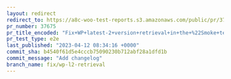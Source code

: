 ```yaml
---
layout: redirect
redirect_to: https://a8c-woo-test-reports.s3.amazonaws.com/public/pr/37675/e2e/index.html
pr_number: 37675
pr_title_encoded: "Fix+WP+latest-2+version+retrieval+in+the+%22Smoke+test+release%22+workflow."
pr_test_type: e2e
last_published: "2023-04-12 08:34:16 +0000"
commit_sha: b4540f61d5e4cccb75090230b712abf28a1dfd1b
commit_message: "Add changelog"
branch_name: fix/wp-l2-retrieval
---
```

